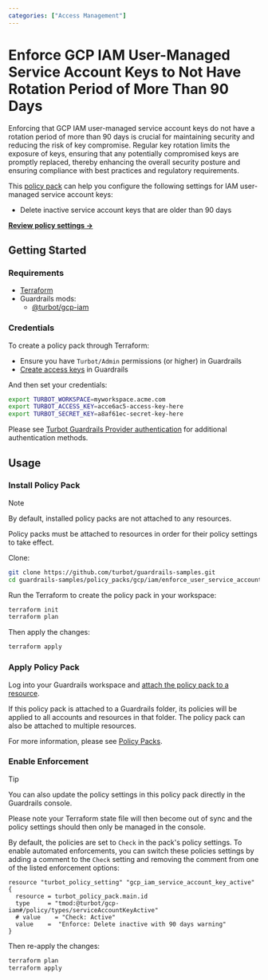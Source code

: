 ```yaml
---
categories: ["Access Management"]
---
```


# Enforce GCP IAM User-Managed Service Account Keys to Not Have Rotation Period of More Than 90 Days

Enforcing that GCP IAM user-managed service account keys do not have a rotation period of more than 90 days is crucial for maintaining security and reducing the risk of key compromise. Regular key rotation limits the exposure of keys, ensuring that any potentially compromised keys are promptly replaced, thereby enhancing the overall security posture and ensuring compliance with best practices and regulatory requirements.

This [policy pack](https://turbot.com/guardrails/docs/concepts/resources/smart-folders) can help you configure the following settings for IAM user-managed service account keys:

- Delete inactive service account keys that are older than 90 days

**[Review policy settings →](https://hub-guardrails-turbot-com-git-development-turbot.vercel.app/policy-packs/enforce_user_service_account_keys_are_rotated_in_90_days/settings)**

## Getting Started

### Requirements

- [Terraform](https://developer.hashicorp.com/terraform/tutorials/gcp-get-started/install-cli)
- Guardrails mods:
  - [@turbot/gcp-iam](https://hub-guardrails-turbot-com-git-development-turbot.vercel.app/gcp/mods/gcp-iam)

### Credentials

To create a policy pack through Terraform:

- Ensure you have `Turbot/Admin` permissions (or higher) in Guardrails
- [Create access keys](https://turbot.com/guardrails/docs/guides/iam/access-keys#generate-a-new-guardrails-api-access-key) in Guardrails

And then set your credentials:

```sh
export TURBOT_WORKSPACE=myworkspace.acme.com
export TURBOT_ACCESS_KEY=acce6ac5-access-key-here
export TURBOT_SECRET_KEY=a8af61ec-secret-key-here
```

Please see [Turbot Guardrails Provider authentication](https://registry.terraform.io/providers/turbot/turbot/latest/docs#authentication) for additional authentication methods.

## Usage

### Install Policy Pack

> [!NOTE]
> By default, installed policy packs are not attached to any resources.
>
> Policy packs must be attached to resources in order for their policy settings to take effect.

Clone:

```sh
git clone https://github.com/turbot/guardrails-samples.git
cd guardrails-samples/policy_packs/gcp/iam/enforce_user_service_account_keys_are_rotated_in_90_days
```

Run the Terraform to create the policy pack in your workspace:

```sh
terraform init
terraform plan
```

Then apply the changes:

```sh
terraform apply
```

### Apply Policy Pack

Log into your Guardrails workspace and [attach the policy pack to a resource](https://turbot.com/guardrails/docs/guides/working-with-folders/smart#attach-a-smart-folder-to-a-resource).

If this policy pack is attached to a Guardrails folder, its policies will be applied to all accounts and resources in that folder. The policy pack can also be attached to multiple resources.

For more information, please see [Policy Packs](https://turbot.com/guardrails/docs/concepts/resources/smart-folders).

### Enable Enforcement

> [!TIP]
> You can also update the policy settings in this policy pack directly in the Guardrails console.
>
> Please note your Terraform state file will then become out of sync and the policy settings should then only be managed in the console.

By default, the policies are set to `Check` in the pack's policy settings. To enable automated enforcements, you can switch these policies settings by adding a comment to the `Check` setting and removing the comment from one of the listed enforcement options:

```hcl
resource "turbot_policy_setting" "gcp_iam_service_account_key_active" {
  resource = turbot_policy_pack.main.id
  type     = "tmod:@turbot/gcp-iam#/policy/types/serviceAccountKeyActive"
  # value    = "Check: Active"
  value    =  "Enforce: Delete inactive with 90 days warning"
}
```

Then re-apply the changes:

```sh
terraform plan
terraform apply
```
